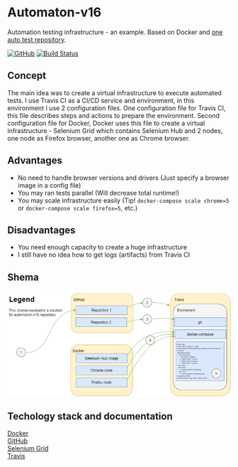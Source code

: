 # Automaton-v16
Automation testing infrastructure - an example. Based on Docker and [one auto test repository](https://github.com/BurhanH/automaton-v7).

[![GitHub](https://img.shields.io/github/license/mashape/apistatus.svg)](https://github.com/BurhanH/automaton-v16/blob/master/LICENSE)
[![Build Status](https://travis-ci.org/BurhanH/automaton-v16.svg?branch=master)](https://travis-ci.org/BurhanH/automaton-v16)

## Concept
The main idea was to create a virtual infrastructure to execute automated tests.
I use Travis CI as a CI/CD service and environment, in this environment I use 2 configuration files. One configuration file for Travis CI, this file describes steps and actions to prepare the environment. Second configuration file for Docker, Docker uses this file to create a virtual infrastructure - Selenium Grid which contains Selenium Hub and 2 nodes, one node as Firefox browser, another one as Chrome browser.

## Advantages
- No need to handle browser versions and drivers (Just specify a browser image in a config file)
- You may ran tests parallel (Will decrease total runtime!)
- You may scale infrastructure easily (Tip! `docker-compose scale chrome=5` or `docker-compose scale firefox=5`, etc.)

## Disadvantages
- You need enough capacity to create a huge infrastructure
- I still have no idea how to get logs (artifacts) from Travis CI

## Shema
![alt text](https://github.com/BurhanH/automaton-v16/raw/master/automation-v16.png "Shema automation-v16") <br>

## Techology stack and documentation
[Docker](https://docs.docker.com/compose/) <br>
[GitHub](https://help.github.com/en) <br>
[Selenium Grid](https://www.selenium.dev/documentation/en/grid/) <br>
[Travis](https://docs.travis-ci.com/) <br>
